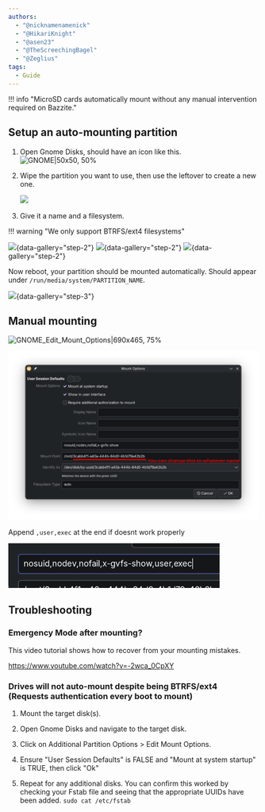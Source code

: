 ```yaml
---
authors:
  - "@nicknamenamenick"
  - "@HikariKnight"
  - "@asen23"
  - "@TheScreechingBagel"
  - "@Zeglius"
tags:
  - Guide
---
```


<!-- ANCHOR: METADATA -->
<!--{"url_discourse": "https://universal-blue.discourse.group/docs?topic=970", "fetched_at": "2024-09-03 16:43:14.005694+00:00"}-->
<!-- ANCHOR_END: METADATA -->

!!! info "MicroSD cards automatically mount without any manual intervention required on Bazzite."

## Setup an auto-mounting partition

1. Open Gnome Disks, should have an icon like this. ![GNOME|50x50, 50%](../img/GNOME_Disks_icon.png)

2. Wipe the partition you want to use, then use the leftover to create a new one.

   ![](../img/automount.1.png)

3. Give it a name and a filesystem.

!!! warning "We only support BTRFS/ext4 filesystems"

![](../img/automount.2_btrfs.1.png){data-gallery="step-2"}
![](../img/automount.2_btrfs.2.png){data-gallery="step-2"}
![](../img/automount.3.png){data-gallery="step-2"}

Now reboot, your partition should be mounted automatically. Should appear under `/run/media/system/PARTITION_NAME`.

![](../img/automount.4.png){data-gallery="step-3"}

## Manual mounting

![GNOME_Edit_Mount_Options|690x465, 75%](../img/GNOME_Edit_Mount_Options.png)

![GNOME_Mount_Options|549x500, 75%](../img/GNOME_Mount_Options_new.png)

Append `,user,exec` at the end if doesnt work properly

![](../img/GNOME_Mount_Options_new.2.png)

## Troubleshooting

### Emergency Mode after mounting?

This video tutorial shows how to recover from your mounting mistakes.

https://www.youtube.com/watch?v=-2wca_0CpXY

### Drives will not auto-mount despite being BTRFS/ext4 (Requests authentication every boot to mount)

1. Mount the target disk(s).

2. Open Gnome Disks and navigate to the target disk.

3. Click on Additional Partition Options > Edit Mount Options.

4. Ensure "User Session Defaults" is FALSE and "Mount at system startup" is TRUE, then click "Ok"

5. Repeat for any additional disks. You can confirm this worked by checking your Fstab file and seeing that the appropriate UUIDs have been added. `sudo cat /etc/fstab`


